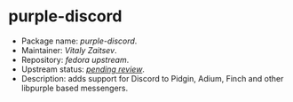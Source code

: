 purple-discord
================

 * Package name:		*purple-discord*.
 * Maintainer:			*Vitaly Zaitsev*.
 * Repository:			*fedora upstream*.
 * Upstream status:		[*pending review*](https://bugzilla.redhat.com/show_bug.cgi?id=1444157).
 * Description:			adds support for Discord to Pidgin, Adium, Finch and other libpurple based messengers.
 
